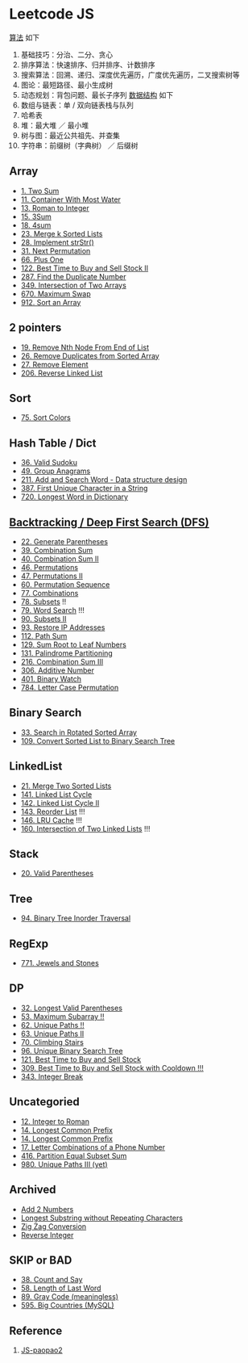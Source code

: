 # Leetcode JS

[算法](algorithms/index.md) 如下
1. 基础技巧：分治、二分、贪心
2. 排序算法：快速排序、归并排序、计数排序
3. 搜索算法：回溯、递归、深度优先遍历，广度优先遍历，二叉搜索树等
4. 图论：最短路径、最小生成树
5. 动态规划：背包问题、最长子序列
[数据结构](data-structure.zh.md) 如下
1. 数组与链表：单 / 双向链表栈与队列
1. 哈希表
1. 堆：最大堆 ／ 最小堆
1. 树与图：最近公共祖先、并查集
1. 字符串：前缀树（字典树） ／ 后缀树

## Array
- [1. Two Sum](leetcode/1-two-sum.md)
- [11. Container With Most Water](leetcode/11-container-with-most-water.md)
- [13. Roman to Integer](leetcode/13-roman-to-integer.md)
- [15. 3Sum](leetcode/15-3sum.md)
- [18. 4sum](leetcode/18-4sum.md)
- [23. Merge k Sorted Lists](leetcode/23-merge-k-sorted-lists.md)
- [28. Implement strStr()](leetcode/28-implement-strstr.md)
- [31. Next Permutation](leetcode/31-next-permutation.md)
- [66. Plus One](leetcode/66-plus-one.md)
- [122. Best Time to Buy and Sell Stock II](leetcode/122-best-time-to-buy-and-sell-stock-ii.md)
- [287. Find the Duplicate Number](leetcode/287-find-the-duplicate-number.md)
- [349. Intersection of Two Arrays](leetcode/349-intersection-of-two-arrays.md)
- [670. Maximum Swap](leetcode/670-maximum-swap.md)
- [912. Sort an Array](leetcode/912-sort-an-array.md)

## 2 pointers
- [19. Remove Nth Node From End of List](leetcode/19-remove-nth-node-from-end-of-list.md)
- [26. Remove Duplicates from Sorted Array](leetcode/26-remove-duplicates-from-sorted-array.md)
- [27. Remove Element](leetcode/27-remove-element.md)
- [206. Reverse Linked List](leetcode/206-reverse-linked-list.md)

## Sort
- [75. Sort Colors](leetcode/75-sort-colors.md)

## Hash Table / Dict
- [36. Valid Sudoku](leetcode/36-valid-sudoku.md)
- [49. Group Anagrams](leetcode/49-group-anagrams.md)
- [211. Add and Search Word - Data structure design](leetcode/211-add-and-search-word.md)
- [387. First Unique Character in a String](leetcode/387-first-unique-char-in-string.md)
- [720. Longest Word in Dictionary](leetcode/720-longest-word-in-dict.md)

## [Backtracking / Deep First Search (DFS)](algorithms/backtracking.md)
- [22. Generate Parentheses](leetcode/22-generate-parentheses.md)
- [39. Combination Sum](leetcode/39-combination-sum.md)
- [40. Combination Sum II](leetcode/40-combination-sum-ii.md)
- [46. Permutations](leetcode/46-permutations.md)
- [47. Permutations II](leetcode/47-permutations-ii.md)
- [60. Permutation Sequence](leetcode/60-permutation-sequence.md)
- [77. Combinations](leetcode/771-jewel-and-stones.md)
- [78. Subsets](leetcode/78-subsets.md) !!
- [79. Word Search](leetcode/79-word-search.md) !!!
- [90. Subsets II](leetcode/90-subsets-ii.md)
- [93. Restore IP Addresses](leetcode/93-restore-ip-address.md)
- [112. Path Sum](leetcode/112-path-sum.md)
- [129. Sum Root to Leaf Numbers](leetcode/129-sum-root-to-leaf-numbers.md)
- [131. Palindrome Partitioning](leetcode/131-palindrome-partitioning.md)
- [216. Combination Sum III](leetcode/216-combination-sum-iii.md)
- [306. Additive Number](leetcode/306-additive-number.md)
- [401. Binary Watch](leetcode/401-binary-watch.md)
- [784. Letter Case Permutation](leetcode/784-letter-case-permuatation.md)

## Binary Search
- [33. Search in Rotated Sorted Array](leetcode/33-search-in-rotated-sorted-arry.md)
- [109. Convert Sorted List to Binary Search Tree](leetcode/109-convert-sorted-list-to-bst.md)

## LinkedList
- [21. Merge Two Sorted Lists](leetcode/21-merge-two-sorted-lists.md)
- [141. Linked List Cycle](leetcode/141-linked-list-cycle.md)
- [142. Linked List Cycle II](leetcode/142-linked-list-cycle-ii.md)
- [143. Reorder List](leetcode/143-reorder-list.md) !!!
- [146. LRU Cache](leetcode/146-lru-cache.md) !!!
- [160. Intersection of Two Linked Lists](leetcode/160-intersection-of-two-linked-lists.md) !!!

## Stack
- [20. Valid Parentheses](leetcode/20-valid-parentheses.md)

## Tree
- [94. Binary Tree Inorder Traversal](leetcode/94-binary-tree-inorder-traversal.md)

## RegExp
- [771. Jewels and Stones](leetcode/771-jewel-and-stones.md)

## DP
- [32. Longest Valid Parentheses](leetcode/32-longest-valid-parentheses.md)
- [53. Maximum Subarray !!](leetcode/53-maximum-subarray.md)
- [62. Unique Paths !!](leetcode/62-unique-paths.md)
- [63. Unique Paths II](leetcode/63-unique-paths-ii.md)
- [70. Climbing Stairs](leetcode/70-climbing-stairs.md)
- [96. Unique Binary Search Tree](leetcode/96-unique-bst.md)
- [121. Best Time to Buy and Sell Stock](leetcode/121-best-time-to-buy-and-sell-stock.md)
- [309. Best Time to Buy and Sell Stock with Cooldown !!!](leetcode/309-best-time-to-buy-and-sell-stock-with-cooldown.md)
- [343. Integer Break](leetcode/343-integer-break.md)

## Uncategoried
- [12. Integer to Roman](leetcode/12-integer-to-roman.md)
- [14. Longest Common Prefix](leetcode/14-longest-common-prefix.md)
- [14. Longest Common Prefix](leetcode/14-longest-common-prefix.md)
- [17. Letter Combinations of a Phone Number](leetcode/17-letter-combinations-of-a-phone-number.md)
- [416. Partition Equal Subset Sum](leetcode/419-partition-equal-subset-sum.md)
- [980. Unique Paths III (yet)](leetcode/980-unique-paths-iii.md)

## Archived
- [Add 2 Numbers](leetcode/add2numbers.md)
- [Longest Substring without Repeating Characters](leetcode/longest-substring-without-repeating-characters.md)
- [Zig Zag Conversion](leetcode/algozigzagconversion.md)
- [Reverse Integer](leetcode/reverseinteger.md)

## SKIP or BAD
- [38. Count and Say](leetcode/38-count-and-say.md)
- [58. Length of Last Word](leetcode/58-length-of-last-word.md)
- [89. Gray Code (meaningless)](https://leetcode.com/problems/gray-code)
- [595. Big Countries (MySQL)](https://leetcode.com/problems/big-countries)

## Reference
1. [JS-paopao2](https://github.com/paopao2/leetcode-js)
